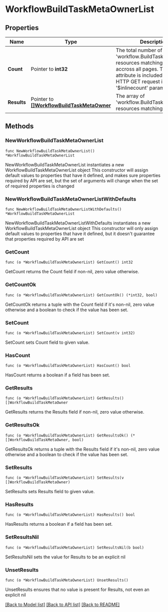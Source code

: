 # WorkflowBuildTaskMetaOwnerList

## Properties

Name | Type | Description | Notes
------------ | ------------- | ------------- | -------------
**Count** | Pointer to **int32** | The total number of &#39;workflow.BuildTaskMetaOwner&#39; resources matching the request, accross all pages. The &#39;Count&#39; attribute is included when the HTTP GET request includes the &#39;$inlinecount&#39; parameter. | [optional] 
**Results** | Pointer to [**[]WorkflowBuildTaskMetaOwner**](WorkflowBuildTaskMetaOwner.md) | The array of &#39;workflow.BuildTaskMetaOwner&#39; resources matching the request. | [optional] 

## Methods

### NewWorkflowBuildTaskMetaOwnerList

`func NewWorkflowBuildTaskMetaOwnerList() *WorkflowBuildTaskMetaOwnerList`

NewWorkflowBuildTaskMetaOwnerList instantiates a new WorkflowBuildTaskMetaOwnerList object
This constructor will assign default values to properties that have it defined,
and makes sure properties required by API are set, but the set of arguments
will change when the set of required properties is changed

### NewWorkflowBuildTaskMetaOwnerListWithDefaults

`func NewWorkflowBuildTaskMetaOwnerListWithDefaults() *WorkflowBuildTaskMetaOwnerList`

NewWorkflowBuildTaskMetaOwnerListWithDefaults instantiates a new WorkflowBuildTaskMetaOwnerList object
This constructor will only assign default values to properties that have it defined,
but it doesn't guarantee that properties required by API are set

### GetCount

`func (o *WorkflowBuildTaskMetaOwnerList) GetCount() int32`

GetCount returns the Count field if non-nil, zero value otherwise.

### GetCountOk

`func (o *WorkflowBuildTaskMetaOwnerList) GetCountOk() (*int32, bool)`

GetCountOk returns a tuple with the Count field if it's non-nil, zero value otherwise
and a boolean to check if the value has been set.

### SetCount

`func (o *WorkflowBuildTaskMetaOwnerList) SetCount(v int32)`

SetCount sets Count field to given value.

### HasCount

`func (o *WorkflowBuildTaskMetaOwnerList) HasCount() bool`

HasCount returns a boolean if a field has been set.

### GetResults

`func (o *WorkflowBuildTaskMetaOwnerList) GetResults() []WorkflowBuildTaskMetaOwner`

GetResults returns the Results field if non-nil, zero value otherwise.

### GetResultsOk

`func (o *WorkflowBuildTaskMetaOwnerList) GetResultsOk() (*[]WorkflowBuildTaskMetaOwner, bool)`

GetResultsOk returns a tuple with the Results field if it's non-nil, zero value otherwise
and a boolean to check if the value has been set.

### SetResults

`func (o *WorkflowBuildTaskMetaOwnerList) SetResults(v []WorkflowBuildTaskMetaOwner)`

SetResults sets Results field to given value.

### HasResults

`func (o *WorkflowBuildTaskMetaOwnerList) HasResults() bool`

HasResults returns a boolean if a field has been set.

### SetResultsNil

`func (o *WorkflowBuildTaskMetaOwnerList) SetResultsNil(b bool)`

 SetResultsNil sets the value for Results to be an explicit nil

### UnsetResults
`func (o *WorkflowBuildTaskMetaOwnerList) UnsetResults()`

UnsetResults ensures that no value is present for Results, not even an explicit nil

[[Back to Model list]](../README.md#documentation-for-models) [[Back to API list]](../README.md#documentation-for-api-endpoints) [[Back to README]](../README.md)


